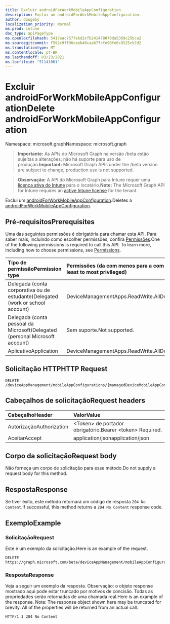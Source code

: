 ```yaml
---
title: Excluir androidForWorkMobileAppConfiguration
description: Exclui um androidForWorkMobileAppConfiguration.
author: dougeby
localization_priority: Normal
ms.prod: intune
doc_type: apiPageType
ms.openlocfilehash: 5417eac7577ebd2cfb241478070da5369c25bca2
ms.sourcegitcommit: f592c9ff96ceeb40caa67fcfe90fe6c8525cb7d2
ms.translationtype: MT
ms.contentlocale: pt-BR
ms.lasthandoff: 03/23/2021
ms.locfileid: "51141061"
---
```

# <a name="delete-androidforworkmobileappconfiguration"></a><span data-ttu-id="e528d-103">Excluir androidForWorkMobileAppConfiguration</span><span class="sxs-lookup"><span data-stu-id="e528d-103">Delete androidForWorkMobileAppConfiguration</span></span>

<span data-ttu-id="e528d-104">Namespace: microsoft.graph</span><span class="sxs-lookup"><span data-stu-id="e528d-104">Namespace: microsoft.graph</span></span>

> <span data-ttu-id="e528d-105">**Importante:** As APIs do Microsoft Graph na versão /beta estão sujeitas a alterações; não há suporte para uso de produção.</span><span class="sxs-lookup"><span data-stu-id="e528d-105">**Important:** Microsoft Graph APIs under the /beta version are subject to change; production use is not supported.</span></span>

> <span data-ttu-id="e528d-106">**Observação:** A API do Microsoft Graph para Intune requer uma [licença ativa do Intune](https://go.microsoft.com/fwlink/?linkid=839381) para o locatário.</span><span class="sxs-lookup"><span data-stu-id="e528d-106">**Note:** The Microsoft Graph API for Intune requires an [active Intune license](https://go.microsoft.com/fwlink/?linkid=839381) for the tenant.</span></span>

<span data-ttu-id="e528d-107">Exclui um [androidForWorkMobileAppConfiguration](../resources/intune-apps-androidforworkmobileappconfiguration.md).</span><span class="sxs-lookup"><span data-stu-id="e528d-107">Deletes a [androidForWorkMobileAppConfiguration](../resources/intune-apps-androidforworkmobileappconfiguration.md).</span></span>

## <a name="prerequisites"></a><span data-ttu-id="e528d-108">Pré-requisitos</span><span class="sxs-lookup"><span data-stu-id="e528d-108">Prerequisites</span></span>
<span data-ttu-id="e528d-p101">Uma das seguintes permissões é obrigatória para chamar esta API. Para saber mais, incluindo como escolher permissões, confira [Permissões](/graph/permissions-reference).</span><span class="sxs-lookup"><span data-stu-id="e528d-p101">One of the following permissions is required to call this API. To learn more, including how to choose permissions, see [Permissions](/graph/permissions-reference).</span></span>

|<span data-ttu-id="e528d-111">Tipo de permissão</span><span class="sxs-lookup"><span data-stu-id="e528d-111">Permission type</span></span>|<span data-ttu-id="e528d-112">Permissões (da com menos para a com mais privilégios)</span><span class="sxs-lookup"><span data-stu-id="e528d-112">Permissions (from least to most privileged)</span></span>|
|:---|:---|
|<span data-ttu-id="e528d-113">Delegada (conta corporativa ou de estudante)</span><span class="sxs-lookup"><span data-stu-id="e528d-113">Delegated (work or school account)</span></span>|<span data-ttu-id="e528d-114">DeviceManagementApps.ReadWrite.All</span><span class="sxs-lookup"><span data-stu-id="e528d-114">DeviceManagementApps.ReadWrite.All</span></span>|
|<span data-ttu-id="e528d-115">Delegada (conta pessoal da Microsoft)</span><span class="sxs-lookup"><span data-stu-id="e528d-115">Delegated (personal Microsoft account)</span></span>|<span data-ttu-id="e528d-116">Sem suporte.</span><span class="sxs-lookup"><span data-stu-id="e528d-116">Not supported.</span></span>|
|<span data-ttu-id="e528d-117">Aplicativo</span><span class="sxs-lookup"><span data-stu-id="e528d-117">Application</span></span>|<span data-ttu-id="e528d-118">DeviceManagementApps.ReadWrite.All</span><span class="sxs-lookup"><span data-stu-id="e528d-118">DeviceManagementApps.ReadWrite.All</span></span>|

## <a name="http-request"></a><span data-ttu-id="e528d-119">Solicitação HTTP</span><span class="sxs-lookup"><span data-stu-id="e528d-119">HTTP Request</span></span>
<!-- {
  "blockType": "ignored"
}
-->
``` http
DELETE /deviceAppManagement/mobileAppConfigurations/{managedDeviceMobileAppConfigurationId}
```

## <a name="request-headers"></a><span data-ttu-id="e528d-120">Cabeçalhos de solicitação</span><span class="sxs-lookup"><span data-stu-id="e528d-120">Request headers</span></span>
|<span data-ttu-id="e528d-121">Cabeçalho</span><span class="sxs-lookup"><span data-stu-id="e528d-121">Header</span></span>|<span data-ttu-id="e528d-122">Valor</span><span class="sxs-lookup"><span data-stu-id="e528d-122">Value</span></span>|
|:---|:---|
|<span data-ttu-id="e528d-123">Autorização</span><span class="sxs-lookup"><span data-stu-id="e528d-123">Authorization</span></span>|<span data-ttu-id="e528d-124">&lt;Token&gt; de portador obrigatório.</span><span class="sxs-lookup"><span data-stu-id="e528d-124">Bearer &lt;token&gt; Required.</span></span>|
|<span data-ttu-id="e528d-125">Aceitar</span><span class="sxs-lookup"><span data-stu-id="e528d-125">Accept</span></span>|<span data-ttu-id="e528d-126">application/json</span><span class="sxs-lookup"><span data-stu-id="e528d-126">application/json</span></span>|

## <a name="request-body"></a><span data-ttu-id="e528d-127">Corpo da solicitação</span><span class="sxs-lookup"><span data-stu-id="e528d-127">Request body</span></span>
<span data-ttu-id="e528d-128">Não forneça um corpo de solicitação para esse método.</span><span class="sxs-lookup"><span data-stu-id="e528d-128">Do not supply a request body for this method.</span></span>

## <a name="response"></a><span data-ttu-id="e528d-129">Resposta</span><span class="sxs-lookup"><span data-stu-id="e528d-129">Response</span></span>
<span data-ttu-id="e528d-130">Se tiver êxito, este método retornará um código de resposta `204 No Content`.</span><span class="sxs-lookup"><span data-stu-id="e528d-130">If successful, this method returns a `204 No Content` response code.</span></span>

## <a name="example"></a><span data-ttu-id="e528d-131">Exemplo</span><span class="sxs-lookup"><span data-stu-id="e528d-131">Example</span></span>

### <a name="request"></a><span data-ttu-id="e528d-132">Solicitação</span><span class="sxs-lookup"><span data-stu-id="e528d-132">Request</span></span>
<span data-ttu-id="e528d-133">Este é um exemplo da solicitação.</span><span class="sxs-lookup"><span data-stu-id="e528d-133">Here is an example of the request.</span></span>
``` http
DELETE https://graph.microsoft.com/beta/deviceAppManagement/mobileAppConfigurations/{managedDeviceMobileAppConfigurationId}
```

### <a name="response"></a><span data-ttu-id="e528d-134">Resposta</span><span class="sxs-lookup"><span data-stu-id="e528d-134">Response</span></span>
<span data-ttu-id="e528d-p102">Veja a seguir um exemplo da resposta. Observação: o objeto response mostrado aqui pode estar truncado por motivos de concisão. Todas as propriedades serão retornadas de uma chamada real.</span><span class="sxs-lookup"><span data-stu-id="e528d-p102">Here is an example of the response. Note: The response object shown here may be truncated for brevity. All of the properties will be returned from an actual call.</span></span>
``` http
HTTP/1.1 204 No Content
```




